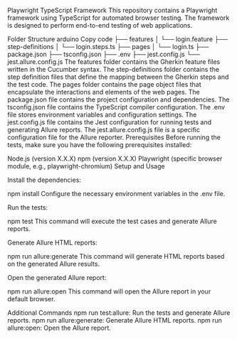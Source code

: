 Playwright TypeScript Framework
This repository contains a Playwright framework using TypeScript for automated browser testing. The framework is designed to perform end-to-end testing of web applications.

Folder Structure
arduino
Copy code
├── features
│   └── login.feature
├── step-definitions
│   └── login.steps.ts
├── pages
│   └── login.ts
├── package.json
├── tsconfig.json
├── .env
├── jest.config.js
└── jest.allure.config.js
The features folder contains the Gherkin feature files written in the Cucumber syntax.
The step-definitions folder contains the step definition files that define the mapping between the Gherkin steps and the test code.
The pages folder contains the page object files that encapsulate the interactions and elements of the web pages.
The package.json file contains the project configuration and dependencies.
The tsconfig.json file contains the TypeScript compiler configuration.
The .env file stores environment variables and configuration settings.
The jest.config.js file contains the Jest configuration for running tests and generating Allure reports.
The jest.allure.config.js file is a specific configuration file for the Allure reporter.
Prerequisites
Before running the tests, make sure you have the following prerequisites installed:

Node.js (version X.X.X)
npm (version X.X.X)
Playwright (specific browser module, e.g., playwright-chromium)
Setup and Usage

Install the dependencies:


npm install
Configure the necessary environment variables in the .env file.

Run the tests:


npm test
This command will execute the test cases and generate Allure reports.

Generate Allure HTML reports:


npm run allure:generate
This command will generate HTML reports based on the generated Allure results.

Open the generated Allure report:

npm run allure:open
This command will open the Allure report in your default browser.

Additional Commands
npm run test:allure: Run the tests and generate Allure reports.
npm run allure:generate: Generate Allure HTML reports.
npm run allure:open: Open the Allure report.